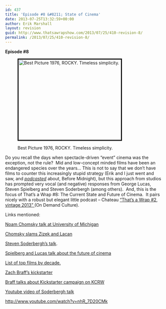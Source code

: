 ```yaml
---
id: 437
title: 'Episode #8 &#8211; State of Cinema'
date: 2013-07-25T13:32:59+00:00
author: Erik Marshall
layout: revision
guid: http://www.thatsawrapshow.com/2013/07/25/410-revision-8/
permalink: /2013/07/25/410-revision-8/
---
```

**Episode #8**<figure id="attachment_426" style="width: 331px" class="wp-caption alignleft">

[<img class=" wp-image-426   " style="border: 3px solid black;" alt="Best Picture 1976, ROCKY. Timeless simplicity." src="http://www.thatsawrapshow.com/wp-content/uploads/2013/07/Rocky.jpg" width="331" height="259" srcset="http://www.thatsawrapshow.com/wp-content/uploads/2013/07/Rocky.jpg 1532w, http://www.thatsawrapshow.com/wp-content/uploads/2013/07/Rocky-300x234.jpg 300w, http://www.thatsawrapshow.com/wp-content/uploads/2013/07/Rocky-1024x802.jpg 1024w, http://www.thatsawrapshow.com/wp-content/uploads/2013/07/Rocky-383x300.jpg 383w" sizes="(max-width: 331px) 100vw, 331px" />](http://www.thatsawrapshow.com/wp-content/uploads/2013/07/Rocky.jpg)<figcaption class="wp-caption-text">Best Picture 1976, ROCKY. Timeless simplicity.</figcaption></figure> 

Do you recall the days when spectacle-driven &#8220;event&#8221; cinema was the exception, not the rule?  Mid and low-concept minded films have been an endangered species over the years&#8230; This is not to say that we don&#8217;t have films to counter this increasingly stupid strategy (Erik and I just went and saw, and <a href="http://www.thatsawrapshow.com/2013/06/28/episode-6-linklaters-before-midnight-and-special-guests-mark-clark-bryan-senn-on-their-book-sixties-shockers/" target="_blank"><em>podcasted</em></a> about, Before Midnight), but this approach from studios has prompted very vocal (and negative) responses from George Lucas, Steven Spielberg and Steven Soderbergh (among others).  And, this is the focus of That&#8217;s a Wrap #8: The Current State and Future of Cinema.  It pairs nicely with a robust but elegant little podcast &#8211; Chateau <a href="http://www.thatsawrapshow.com/2013/05/03/episode-2-special-guest-chuck-tryon-the-streaming-wars-and-house-of-cards/" target="_blank">&#8220;That&#8217;s a Wrap #2, vintage 2013&#8221; </a>(On Demand Culture).

Links mentioned:

[Noam Chomsky talk at University of Michigan](http://www.umgeo.org/2013/07/15/video-noam-chomsky-on-the-corporatization-of-the-university)

[Chomsky slams Zizek and Lacan](http://www.openculture.com/2013/06/noam_chomsky_slams_zizek_and_lacan_empty_posturing.html)

[Steven Soderbergh&#8217;s talk](http://www.indiewire.com/article/watch-full-video-recording-of-steven-soderberghs-impassioned-state-of-cinema-address-from-the-san-francisco-film-festival).

[Spielberg and Lucas talk about the future of cinema](http://www.hollywoodreporter.com/news/steven-spielberg-predicts-implosion-film-567604)

[List of top films by decade.](http://www.filmsite.org/boxoffice2.html)

[Zach Braff&#8217;s kickstarter](http://www.kickstarter.com/projects/1869987317/wish-i-was-here-1?ref=live)

[Braff talks about Kickstarter campaign on KCRW](http://www.kcrw.com/etc/programs/tb/tb130506zach_braff_on_why_he)

[Youtube video of Soderbergh talk](http://www.youtube.com/watch?v=nhR_7D20CMk)

http://www.youtube.com/watch?v=nhR_7D20CMk